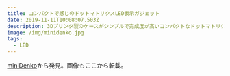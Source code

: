 ```yaml
---
title: コンパクトで感じのドットマトリクスLED表示ガジェット
date: 2019-11-11T10:08:07.503Z
description: 3Dプリンタ製のケースがシンプルで完成度が高いコンパクトなドットマトリクスLED表示ガジェットを紹介します。
image: /img/minidenko.jpg
tags:
  - LED
---
```

[miniDenko](https://hackaday.io/project/167747-minidenko)から発見。画像もここから転載。
